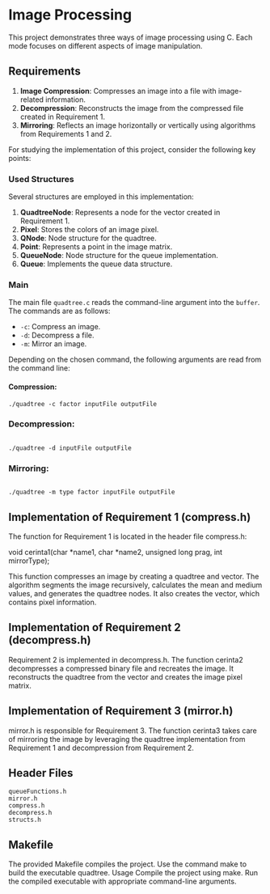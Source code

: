 # Image Processing

This project demonstrates three ways of image processing using C. Each mode focuses on different aspects
of image manipulation.

## Requirements

1. **Image Compression**: Compresses an image into a file with image-related information.
2. **Decompression**: Reconstructs the image from the compressed file created in Requirement 1.
3. **Mirroring**: Reflects an image horizontally or vertically using algorithms from Requirements 1 and 2.

For studying the implementation of this project, consider the following key points:

### Used Structures

Several structures are employed in this implementation:

1. **QuadtreeNode**: Represents a node for the vector created in Requirement 1.
2. **Pixel**: Stores the colors of an image pixel.
3. **QNode**: Node structure for the quadtree.
4. **Point**: Represents a point in the image matrix.
5. **QueueNode**: Node structure for the queue implementation.
6. **Queue**: Implements the queue data structure.

### Main

The main file `quadtree.c` reads the command-line argument into the `buffer`. The commands are as follows:
- `-c`: Compress an image.
- `-d`: Decompress a file.
- `-m`: Mirror an image.

Depending on the chosen command, the following arguments are read from the command line:

#### Compression:
```shell
./quadtree -c factor inputFile outputFile
```
### Decompression:

```shell

./quadtree -d inputFile outputFile
```
### Mirroring:

```shell

./quadtree -m type factor inputFile outputFile
```
## Implementation of Requirement 1 (compress.h)

The function for Requirement 1 is located in the header file compress.h:


void cerinta1(char *name1, char *name2, unsigned long prag, int mirrorType);

This function compresses an image by creating a quadtree and vector. The algorithm segments the image
recursively, calculates the mean and medium values, and generates the quadtree nodes. It also creates 
the vector, which contains pixel information.
## Implementation of Requirement 2 (decompress.h)

Requirement 2 is implemented in decompress.h. The function cerinta2 decompresses a compressed binary
file and recreates the image. It reconstructs the quadtree from the vector and creates the image pixel matrix.
## Implementation of Requirement 3 (mirror.h)

mirror.h is responsible for Requirement 3. The function cerinta3 takes care of mirroring the image
by leveraging the quadtree implementation from Requirement 1 and decompression from Requirement 2.
## Header Files

    queueFunctions.h
    mirror.h
    compress.h
    decompress.h
    structs.h

## Makefile

The provided Makefile compiles the project. Use the command make to build the executable quadtree.
Usage
    Compile the project using make.
    Run the compiled executable with appropriate command-line arguments.
